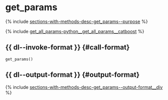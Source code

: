 # get_params

{% include [sections-with-methods-desc-get_params--purpose](../_includes/work_src/reusage/get_params--purpose.md) %}


{% include [get_all_params-python__get_all_params__catboost](../_includes/work_src/reusage-python/python__get_all_params__catboost.md) %}


## {{ dl--invoke-format }} {#call-format}

```
get_params()
```

## {{ dl--output-format }} {#output-format}

{% include [sections-with-methods-desc-get_params--output-format__div](../_includes/work_src/reusage/get_params--output-format__div.md) %}


